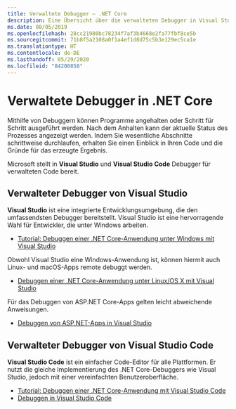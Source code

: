 ```yaml
---
title: Verwaltete Debugger – .NET Core
description: Eine Übersicht über die verwalteten Debugger in Visual Studio und Visual Studio Code.
ms.date: 08/05/2019
ms.openlocfilehash: 28cc21980bc78234f7af3b4668e2fa77fbf8ce5b
ms.sourcegitcommit: 71b8f5a2108a0f1a4ef1d8d75c5b3e129ec5ca1e
ms.translationtype: HT
ms.contentlocale: de-DE
ms.lasthandoff: 05/29/2020
ms.locfileid: "84200858"
---
```

# <a name="net-core-managed-debuggers"></a>Verwaltete Debugger in .NET Core

Mithilfe von Debuggern können Programme angehalten oder Schritt für Schritt ausgeführt werden. Nach dem Anhalten kann der aktuelle Status des Prozesses angezeigt werden. Indem Sie wesentliche Abschnitte schrittweise durchlaufen, erhalten Sie einen Einblick in Ihren Code und die Gründe für das erzeugte Ergebnis.

Microsoft stellt in **Visual Studio** und **Visual Studio Code** Debugger für verwalteten Code bereit.

## <a name="visual-studio-managed-debugger"></a>Verwalteter Debugger von Visual Studio

**Visual Studio**  ist eine integrierte Entwicklungsumgebung, die den umfassendsten Debugger bereitstellt. Visual Studio ist eine hervorragende Wahl für Entwickler, die unter Windows arbeiten.

- [Tutorial: Debuggen einer .NET Core-Anwendung unter Windows mit Visual Studio](../tutorials/debugging-with-visual-studio.md)

Obwohl Visual Studio eine Windows-Anwendung ist, können hiermit auch Linux- und macOS-Apps remote debuggt werden.

- [Debuggen einer .NET Core-Anwendung unter Linux/OS X mit Visual Studio](https://github.com/Microsoft/MIEngine/wiki/Offroad-Debugging-of-.NET-Core-on-Linux---OSX-from-Visual-Studio)

 Für das Debuggen von ASP.NET Core-Apps gelten leicht abweichende Anweisungen.

- [Debuggen von ASP.NET-Apps in Visual Studio](/visualstudio/debugger/how-to-enable-debugging-for-aspnet-applications#debug-aspnet-core-apps)

## <a name="visual-studio-code-managed-debugger"></a>Verwalteter Debugger von Visual Studio Code

**Visual Studio Code** ist ein einfacher Code-Editor für alle Plattformen. Er nutzt die gleiche Implementierung des .NET Core-Debuggers wie Visual Studio, jedoch mit einer vereinfachten Benutzeroberfläche.

- [Tutorial: Debuggen einer .NET Core-Anwendung mit Visual Studio Code](../tutorials/debugging-with-visual-studio-code.md)
- [Debuggen in Visual Studio Code](https://code.visualstudio.com/docs/editor/debugging)
